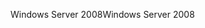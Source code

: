 <span data-ttu-id="a3e40-101">Windows Server 2008</span><span class="sxs-lookup"><span data-stu-id="a3e40-101">Windows Server 2008</span></span>